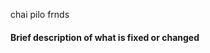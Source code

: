 chai pilo frnds

#### Brief description of what is fixed or changed

<!-- If this pull request fixes an issue, write "Fixes gh-NNNN" in that exact
format, e.g. "Fixes gh-1234". See
https://github.com/blog/1506-closing-issues-via-pull-requests . Please also
write a comment on that issue linking back to this pull request once it is
open.

OR/AND

Describe your changes here
-->

